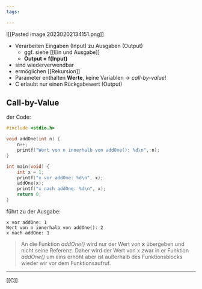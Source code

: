 ```yaml
---
tags:

---
```


![[Pasted image 20230202134151.png]]
- Verarbeiten Eingaben (Input) zu Ausgaben (Output)
	- ggf. siehe [[Ein und Ausgabe]]
	- **Output = f(Input)**
- sind wiederverwendbar
- ermöglichen [[Rekursion]]
- Parameter enthalten **Werte**, keine Variablen -> *call-by-value*!
- C erlaubt nur einen Rückgabewert (Output)

## Call-by-Value
der Code:
```c
#include <stdio.h>

void addOne(int n) {
	n++;
	printf("Wert von n innerhalb von addOne(): %d\n", n);
}

int main(void) {
	int x = 1;
	printf("x vor addOne: %d\n", x);
	addOne(x);
	printf("x nach addOne: %d\n", x);
	return 0;
}
```
führt zu der Ausgabe:
```shell
x vor addOne: 1
Wert von n innerhalb von addOne(): 2
x nach addOne: 1
```
>An die Funktion *addOne()* wird nur der Wert von **x** übergeben und nicht seine Referenz. Daher wird der Wert von x zwar in er Funktion *addOne()* um eins erhöht aber ist außerhalb des Funktionsblocks wieder wir vor dem Funktionsaufruf.

---
[[C]]